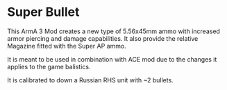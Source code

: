 # Super Bullet
This ArmA 3 Mod creates a new type of 5.56x45mm ammo with increased armor piercing and damage capabilities. It also provide the relative Magazine fitted with the Super AP ammo.

It is meant to be used in combination with ACE mod due to the changes it applies to the game balistics.

It is calibrated to down a Russian RHS unit with ~2 bullets.
